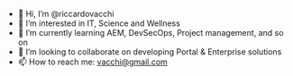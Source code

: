 - 👋 Hi, I’m @riccardovacchi
- 👀 I’m interested in IT, Science and Wellness
- 🌱 I’m currently learning AEM, DevSecOps, Project management, and so on
- 💞️ I’m looking to collaborate on developing Portal & Enterprise solutions 
- 📫 How to reach me: vacchi@gmail.com

<!---
riccardovacchi/riccardovacchi is a ✨ special ✨ repository because its `README.md` (this file) appears on your GitHub profile.
You can click the Preview link to take a look at your changes.
--->

